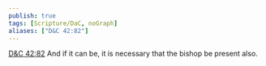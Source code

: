 ```yaml
---
publish: true
tags: [Scripture/DaC, noGraph]
aliases: ["D&C 42:82"]
---
```

[D&C 42:82](https://churchofjesuschrist.org/study/scriptures/dc-testament/dc/42?lang=eng&id=p82#p82) And if it can be, it is necessary that the bishop be present also.
